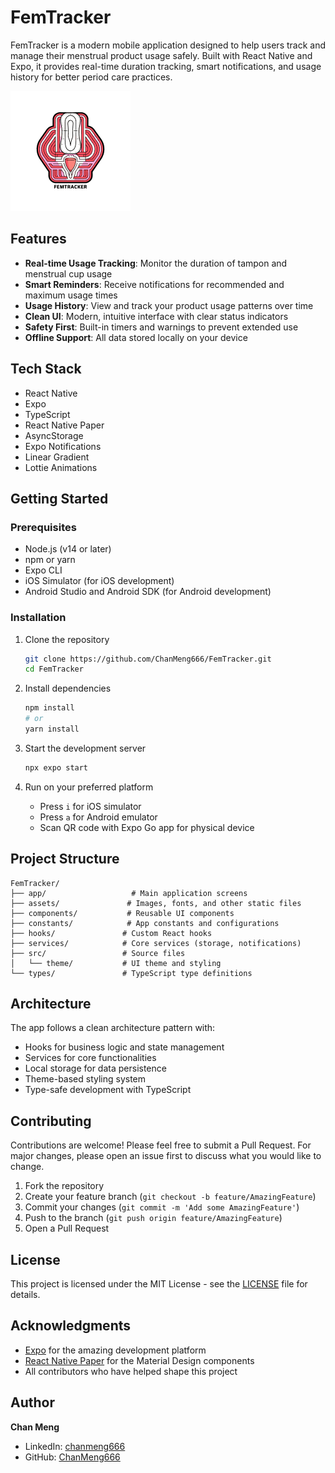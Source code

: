 # FemTracker

FemTracker is a modern mobile application designed to help users track and manage their menstrual product usage safely. Built with React Native and Expo, it provides real-time duration tracking, smart notifications, and usage history for better period care practices.

![App Screenshot](./assets/images/icon-192.png)

## Features

- **Real-time Usage Tracking**: Monitor the duration of tampon and menstrual cup usage
- **Smart Reminders**: Receive notifications for recommended and maximum usage times
- **Usage History**: View and track your product usage patterns over time
- **Clean UI**: Modern, intuitive interface with clear status indicators
- **Safety First**: Built-in timers and warnings to prevent extended use
- **Offline Support**: All data stored locally on your device

## Tech Stack

- React Native
- Expo
- TypeScript
- React Native Paper
- AsyncStorage
- Expo Notifications
- Linear Gradient
- Lottie Animations

## Getting Started

### Prerequisites

- Node.js (v14 or later)
- npm or yarn
- Expo CLI
- iOS Simulator (for iOS development)
- Android Studio and Android SDK (for Android development)

### Installation

1. Clone the repository
   ```bash
   git clone https://github.com/ChanMeng666/FemTracker.git
   cd FemTracker
   ```

2. Install dependencies
   ```bash
   npm install
   # or
   yarn install
   ```

3. Start the development server
   ```bash
   npx expo start
   ```

4. Run on your preferred platform
   - Press `i` for iOS simulator
   - Press `a` for Android emulator
   - Scan QR code with Expo Go app for physical device

## Project Structure

```
FemTracker/
├── app/                   # Main application screens
├── assets/               # Images, fonts, and other static files
├── components/           # Reusable UI components
├── constants/            # App constants and configurations
├── hooks/               # Custom React hooks
├── services/            # Core services (storage, notifications)
├── src/                 # Source files
│   └── theme/           # UI theme and styling
└── types/               # TypeScript type definitions
```

## Architecture

The app follows a clean architecture pattern with:
- Hooks for business logic and state management
- Services for core functionalities
- Local storage for data persistence
- Theme-based styling system
- Type-safe development with TypeScript

## Contributing

Contributions are welcome! Please feel free to submit a Pull Request. For major changes, please open an issue first to discuss what you would like to change.

1. Fork the repository
2. Create your feature branch (`git checkout -b feature/AmazingFeature`)
3. Commit your changes (`git commit -m 'Add some AmazingFeature'`)
4. Push to the branch (`git push origin feature/AmazingFeature`)
5. Open a Pull Request

## License

This project is licensed under the MIT License - see the [LICENSE](LICENSE) file for details.

## Acknowledgments

- [Expo](https://expo.dev/) for the amazing development platform
- [React Native Paper](https://callstack.github.io/react-native-paper/) for the Material Design components
- All contributors who have helped shape this project

## Author

**Chan Meng**

- LinkedIn: [chanmeng666](https://www.linkedin.com/in/chanmeng666/)
- GitHub: [ChanMeng666](https://github.com/ChanMeng666)
